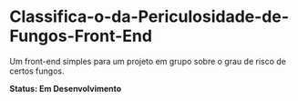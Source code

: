 # Classifica-o-da-Periculosidade-de-Fungos-Front-End
Um front-end simples para um projeto em grupo sobre o grau de risco de certos fungos.

<b>Status: Em Desenvolvimento </b>
